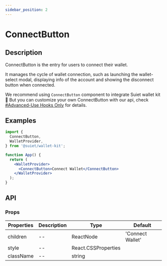 ```yaml
---
sidebar_position: 2
---
```


# ConnectButton

## Description

ConnectButton is the entry for users to connect their wallet. 

It manages the cycle of wallet connection, such as launching the wallet-select modal, displaying info of the account and showing the disconnect button when connected.

We recommend using `ConnectButton` component to integrate Suiet wallet kit 🥳 But you can customize your own ConnectButton with our api, check [#Advanced-Use Hooks Only](/docs/advanced/hooks-only) for details.

## Examples

```jsx
import {
  ConnectButton,
  WalletProvider,
} from '@suiet/wallet-kit';

function App() {
  return (
    <WalletProvider>
      <ConnectButton>Connect Wallet</ConnectButton>
    </WalletProvider>
  );
}
```

## API

### Props

| Properties | Description | Type                | Default          |
| ---------- | ----------- | ------------------- | ---------------- |
| children   | --          | ReactNode           | 'Connect Wallet' |
| style      | --          | React.CSSProperties |                  |
| className  | --          | string              |                  |

